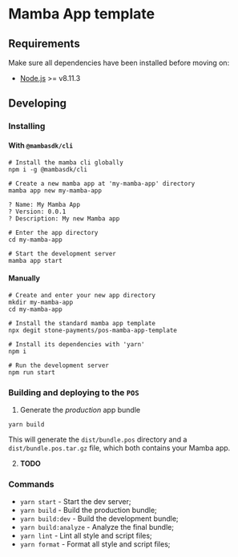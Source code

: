 # Mamba App template

## Requirements

Make sure all dependencies have been installed before moving on:

- [Node.js](http://nodejs.org/) >= v8.11.3

## Developing

### Installing

#### With `@mambasdk/cli`

```shell
# Install the mamba cli globally
npm i -g @mambasdk/cli

# Create a new mamba app at 'my-mamba-app' directory
mamba app new my-mamba-app

? Name: My Mamba App
? Version: 0.0.1
? Description: My new Mamba app

# Enter the app directory
cd my-mamba-app

# Start the development server
mamba app start
```

#### Manually

```shell
# Create and enter your new app directory
mkdir my-mamba-app
cd my-mamba-app

# Install the standard mamba app template
npx degit stone-payments/pos-mamba-app-template

# Install its dependencies with 'yarn'
npm i

# Run the development server
npm run start
```

### Building and deploying to the `POS`

1. Generate the *production* app bundle

```shell
yarn build
```

This will generate the `dist/bundle.pos` directory and a `dist/bundle.pos.tar.gz` file, which both contains your Mamba app.

2. **TODO**

### Commands

- `yarn start` - Start the dev server;
- `yarn build` - Build the production bundle;
- `yarn build:dev` - Build the development bundle;
- `yarn build:analyze` - Analyze the final bundle;
- `yarn lint` - Lint all style and script files;
- `yarn format` - Format all style and script files;